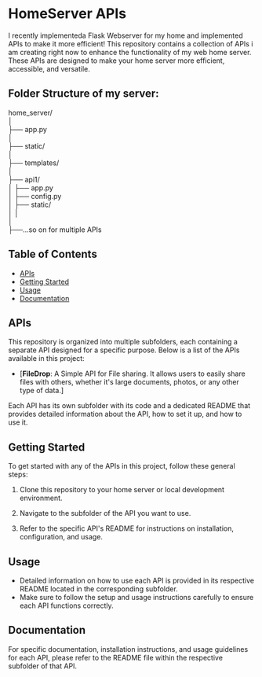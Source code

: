 # HomeServer APIs
I recently implementeda Flask Webserver for my home and implemented APIs to make it more efficient!
This repository contains a collection of APIs i am creating right now to enhance the functionality of my web home server. 
These APIs are designed to make your home server more efficient, accessible, and versatile.

## Folder Structure of my server:<br>
home_server/<br>
│<br>
├── app.py                <br>
│<br>
├── static/               <br>
│<br>
├── templates/            <br>
│<br>
├── api1/                 <br>
│   ├── app.py            <br>
│   ├── config.py         <br>
│   ├── static/           <br>
│   │<br>
│<br>
├──...so on for multiple APIs


## Table of Contents

- [APIs](#apis)
- [Getting Started](#getting-started)
- [Usage](#usage)
- [Documentation](#documentation)
## APIs

This repository is organized into multiple subfolders, each containing a separate API designed for a specific purpose. Below is a list of the APIs available in this project:

- [**FileDrop**: A Simple API for File sharing. It allows users to easily share files with others, whether it's large documents, photos, or any other type of data.]

Each API has its own subfolder with its code and a dedicated README that provides detailed information about the API, how to set it up, and how to use it.

## Getting Started

To get started with any of the APIs in this project, follow these general steps:

1. Clone this repository to your home server or local development environment.

2. Navigate to the subfolder of the API you want to use.

3. Refer to the specific API's README for instructions on installation, configuration, and usage.

## Usage

- Detailed information on how to use each API is provided in its respective README located in the corresponding subfolder.
- Make sure to follow the setup and usage instructions carefully to ensure each API functions correctly.

## Documentation

For specific documentation, installation instructions, and usage guidelines for each API, please refer to the README file within the respective subfolder of that API.
